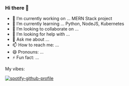 ### Hi there 👋


- 🔭 I’m currently working on ... MERN Stack project
- 🌱 I’m currently learning ... Python, NodeJS, Kubernetes
- 👯 I’m looking to collaborate on ...
- 🤔 I’m looking for help with ...
- 💬 Ask me about ...
- 📫 How to reach me: ...
- 😄 Pronouns: ...
- ⚡ Fun fact: ...

My vibes:

[![spotify-github-profile](https://spotify-github-profile.vercel.app/api/view?uid=316ngtxkowkkloaijhjbxsjlrsem&cover_image=true&theme=default&show_offline=false&background_color=121212&interchange=false)](https://github.com/kittinan/spotify-github-profile)

